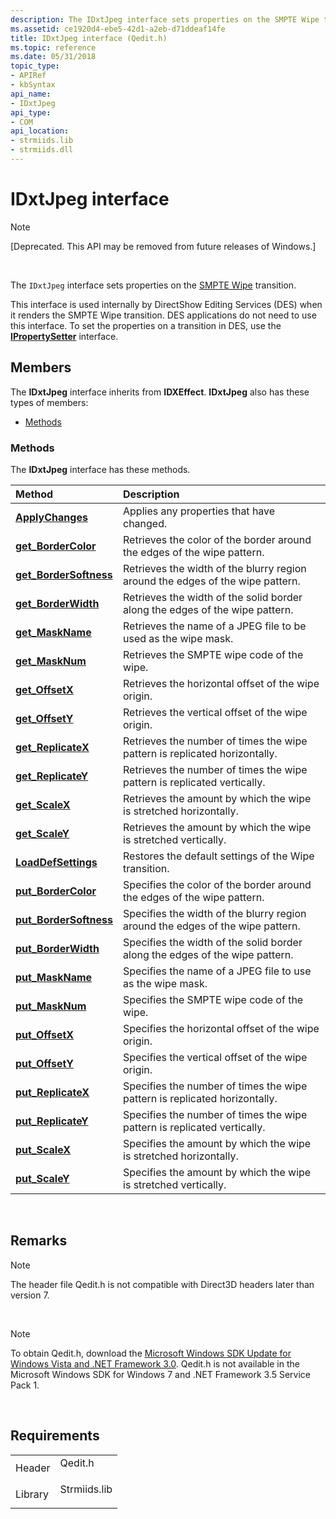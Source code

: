 ```yaml
---
description: The IDxtJpeg interface sets properties on the SMPTE Wipe transition.This interface is used internally by DirectShow Editing Services (DES) when it renders the SMPTE Wipe transition.
ms.assetid: ce1920d4-ebe5-42d1-a2eb-d71ddeaf14fe
title: IDxtJpeg interface (Qedit.h)
ms.topic: reference
ms.date: 05/31/2018
topic_type: 
- APIRef
- kbSyntax
api_name: 
- IDxtJpeg
api_type: 
- COM
api_location: 
- strmiids.lib
- strmiids.dll
---
```


# IDxtJpeg interface

> [!Note]  
> \[Deprecated. This API may be removed from future releases of Windows.\]

 

The `IDxtJpeg` interface sets properties on the [SMPTE Wipe](smpte-wipe-transition.md) transition.

This interface is used internally by DirectShow Editing Services (DES) when it renders the SMPTE Wipe transition. DES applications do not need to use this interface. To set the properties on a transition in DES, use the [**IPropertySetter**](ipropertysetter.md) interface.

## Members

The **IDxtJpeg** interface inherits from **IDXEffect**. **IDxtJpeg** also has these types of members:

-   [Methods](#methods)

### Methods

The **IDxtJpeg** interface has these methods.



| Method                                                     | Description                                                                               |
|:-----------------------------------------------------------|:------------------------------------------------------------------------------------------|
| [**ApplyChanges**](idxtjpeg-applychanges.md)              | Applies any properties that have changed.<br/>                                      |
| [**get\_BorderColor**](idxtjpeg-get-bordercolor.md)       | Retrieves the color of the border around the edges of the wipe pattern.<br/>        |
| [**get\_BorderSoftness**](idxtjpeg-get-bordersoftness.md) | Retrieves the width of the blurry region around the edges of the wipe pattern.<br/> |
| [**get\_BorderWidth**](idxtjpeg-get-borderwidth.md)       | Retrieves the width of the solid border along the edges of the wipe pattern.<br/>   |
| [**get\_MaskName**](idxtjpeg-get-maskname.md)             | Retrieves the name of a JPEG file to be used as the wipe mask.<br/>                 |
| [**get\_MaskNum**](idxtjpeg-get-masknum.md)               | Retrieves the SMPTE wipe code of the wipe.<br/>                                     |
| [**get\_OffsetX**](idxtjpeg-get-offsetx.md)               | Retrieves the horizontal offset of the wipe origin.<br/>                            |
| [**get\_OffsetY**](idxtjpeg-get-offsety.md)               | Retrieves the vertical offset of the wipe origin.<br/>                              |
| [**get\_ReplicateX**](idxtjpeg-get-replicatex.md)         | Retrieves the number of times the wipe pattern is replicated horizontally.<br/>     |
| [**get\_ReplicateY**](idxtjpeg-get-replicatey.md)         | Retrieves the number of times the wipe pattern is replicated vertically.<br/>       |
| [**get\_ScaleX**](idxtjpeg-get-scalex.md)                 | Retrieves the amount by which the wipe is stretched horizontally.<br/>              |
| [**get\_ScaleY**](idxtjpeg-get-scaley.md)                 | Retrieves the amount by which the wipe is stretched vertically.<br/>                |
| [**LoadDefSettings**](idxtjpeg-loaddefsettings.md)        | Restores the default settings of the Wipe transition.<br/>                          |
| [**put\_BorderColor**](idxtjpeg-put-bordercolor.md)       | Specifies the color of the border around the edges of the wipe pattern.<br/>        |
| [**put\_BorderSoftness**](idxtjpeg-put-bordersoftness.md) | Specifies the width of the blurry region around the edges of the wipe pattern.<br/> |
| [**put\_BorderWidth**](idxtjpeg-put-borderwidth.md)       | Specifies the width of the solid border along the edges of the wipe pattern.<br/>   |
| [**put\_MaskName**](idxtjpeg-put-maskname.md)             | Specifies the name of a JPEG file to use as the wipe mask.<br/>                     |
| [**put\_MaskNum**](idxtjpeg-put-masknum.md)               | Specifies the SMPTE wipe code of the wipe.<br/>                                     |
| [**put\_OffsetX**](idxtjpeg-put-offsetx.md)               | Specifies the horizontal offset of the wipe origin.<br/>                            |
| [**put\_OffsetY**](idxtjpeg-put-offsety.md)               | Specifies the vertical offset of the wipe origin.<br/>                              |
| [**put\_ReplicateX**](idxtjpeg-put-replicatex.md)         | Specifies the number of times the wipe pattern is replicated horizontally.<br/>     |
| [**put\_ReplicateY**](idxtjpeg-put-replicatey.md)         | Specifies the number of times the wipe pattern is replicated vertically.<br/>       |
| [**put\_ScaleX**](idxtjpeg-put-scalex.md)                 | Specifies the amount by which the wipe is stretched horizontally.<br/>              |
| [**put\_ScaleY**](idxtjpeg-put-scaley.md)                 | Specifies the amount by which the wipe is stretched vertically.<br/>                |



 

## Remarks

> [!Note]  
> The header file Qedit.h is not compatible with Direct3D headers later than version 7.

 

> [!Note]  
> To obtain Qedit.h, download the [Microsoft Windows SDK Update for Windows Vista and .NET Framework 3.0](https://msdn.microsoft.com/windowsvista/bb980924.aspx). Qedit.h is not available in the Microsoft Windows SDK for Windows 7 and .NET Framework 3.5 Service Pack 1.

 

## Requirements



|                    |                                                                                         |
|--------------------|-----------------------------------------------------------------------------------------|
| Header<br/>  | <dl> <dt>Qedit.h</dt> </dl>      |
| Library<br/> | <dl> <dt>Strmiids.lib</dt> </dl> |



 

 




